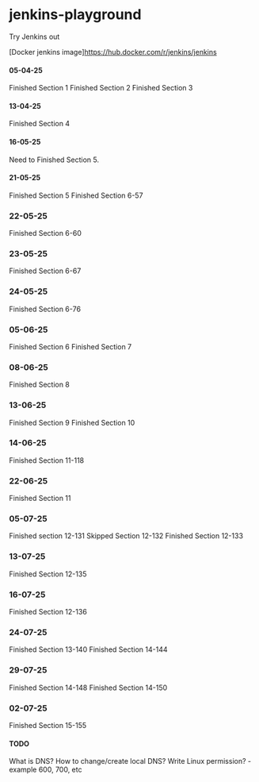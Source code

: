 # jenkins-playground
Try Jenkins out

[Docker jenkins image]https://hub.docker.com/r/jenkins/jenkins

#### 05-04-25
Finished Section 1
Finished Section 2
Finished Section 3

#### 13-04-25
Finished Section 4

#### 16-05-25
Need to Finished Section 5.

#### 21-05-25
Finished Section 5
Finished Section 6-57

### 22-05-25
Finished Section 6-60

### 23-05-25
Finished Section 6-67

### 24-05-25
Finished Section 6-76

### 05-06-25
Finished Section 6
Finished Section 7

### 08-06-25
Finished Section 8

### 13-06-25
Finished Section 9
Finished Section 10

### 14-06-25
Finished Section 11-118

### 22-06-25
Finished Section 11

### 05-07-25
Finished section 12-131
Skipped Section 12-132
Finished Section 12-133

### 13-07-25
Finished Section 12-135

### 16-07-25
Finished Section 12-136

### 24-07-25
Finished Section 13-140
Finished Section 14-144

### 29-07-25
Finished Section 14-148
Finished Section 14-150

### 02-07-25
Finished Section 15-155

#### TODO
What is DNS?
How to change/create local DNS?
Write Linux permission? - example 600, 700, etc